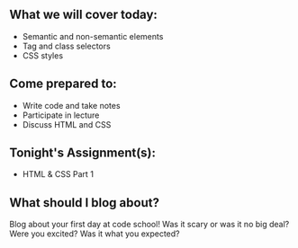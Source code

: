 ## What we will cover today:

* Semantic and non-semantic elements
* Tag and class selectors
* CSS styles

## Come prepared to:

* Write code and take notes
* Participate in lecture
* Discuss HTML and CSS

## Tonight's Assignment(s):

* HTML & CSS Part 1

## What should I blog about?

Blog about your first day at code school! Was it scary or was it no big deal? Were you excited? Was it what you expected?
